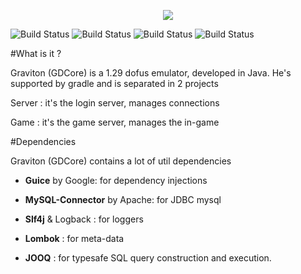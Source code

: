 <p align="center"><IMG SRC="https://i.gyazo.com/760ac25569c32430a3d1817a77e0fd6e.png"></p>

![Build Status](https://img.shields.io/badge/Jooq-3.8.5-yellow.svg?style=flat)
![Build Status](https://img.shields.io/badge/Guice-4.1.0-blue.svg?style=flat)
![Build Status](https://img.shields.io/badge/MySql-6.0.5-green.svg?style=flat)
![Build Status](https://img.shields.io/badge/Slf4j-1.7.21-black.svg?style=flat)

#What is it ?

Graviton (GDCore) is a 1.29 dofus emulator, developed in Java. He's supported by gradle and is separated in 2 projects

Server : it's the login server, manages connections

Game   : it's the game server, manages the in-game

#Dependencies

Graviton (GDCore)  contains a lot of util dependencies

- <b>Guice</b> by Google: for dependency injections

- <b>MySQL-Connector</b> by Apache: for JDBC mysql

- <b>Slf4j</b> & Logback : for loggers

- <b>Lombok</b> : for meta-data

- <b>JOOQ</b> : for typesafe SQL query construction and execution.


